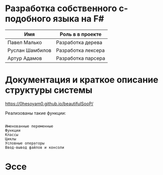 # Разработка собственного с-подобного языка на F#

| **Имя**                                                              | **Роль в в проекте**              |
|----------------------------------------------------------------------|-----------------------------------|
| Павел Малько | Разработка дерева |
| Руслан Шамбилов | Разработка лексера |
| Артур Адамов | Разработка парсера |

# Документация и краткое описание структуры системы

https://0hesoyam0.github.io/beautifulSooP/

Реализованы такие функции:
```

Именованные переменные
Функции
Классы
Циклы
Условные операторы
Ввод-вывод файлов и консоли

```

# Эссе

